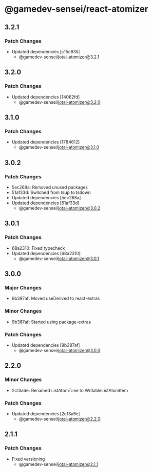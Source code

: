 # @gamedev-sensei/react-atomizer

## 3.2.1

### Patch Changes

- Updated dependencies [c15c935]
  - @gamedev-sensei/jotai-atomizer@3.2.1

## 3.2.0

### Patch Changes

- Updated dependencies [14082fd]
  - @gamedev-sensei/jotai-atomizer@3.2.0

## 3.1.0

### Patch Changes

- Updated dependencies [1784612]
  - @gamedev-sensei/jotai-atomizer@3.1.0

## 3.0.2

### Patch Changes

- 5ec268a: Removed unused packages
- 51af33d: Switched from tsup to tsdown
- Updated dependencies [5ec268a]
- Updated dependencies [51af33d]
  - @gamedev-sensei/jotai-atomizer@3.0.2

## 3.0.1

### Patch Changes

- 68a2310: Fixed typecheck
- Updated dependencies [68a2310]
  - @gamedev-sensei/jotai-atomizer@3.0.1

## 3.0.0

### Major Changes

- 9b387af: Moved useDerived to react-extras

### Minor Changes

- 9b387af: Started using package-extras

### Patch Changes

- Updated dependencies [9b387af]
  - @gamedev-sensei/jotai-atomizer@3.0.0

## 2.2.0

### Minor Changes

- 2c13a6e: Renamed ListAtomTime to WritableListAtomItem

### Patch Changes

- Updated dependencies [2c13a6e]
  - @gamedev-sensei/jotai-atomizer@2.2.0

## 2.1.1

### Patch Changes

- Fixed versioning
  - @gamedev-sensei/jotai-atomizer@2.1.1
